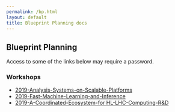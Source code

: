 ```yaml
---
permalink: /bp.html
layout: default
title: Blueprint Planning docs
---
```

## Blueprint Planning

Access to some of the links below may require a password.

### Workshops

* [2019-Analysis-Systems-on-Scalable-Platforms](https://docs.google.com/document/d/1GVLojie3acxXsJ7qpqjrTFX6VAf38esfLr7oY_9afjo/edit#gid=0)
* [2019-Fast-Machine-Learning-and-Inference](https://docs.google.com/document/d/1aLZlVk4FuFlVFxnbxniMhEZllvLvzHIg8K372goQX6w/edit#gid=0)
* [2019-A-Coordinated-Ecosystem-for HL-LHC-Computing-R&D](https://docs.google.com/document/d/1DNmYt5u8RFblygAZ-MzzMwuCIXg-OY-Tkc8zw4nMTPI/edit#gid=0)

